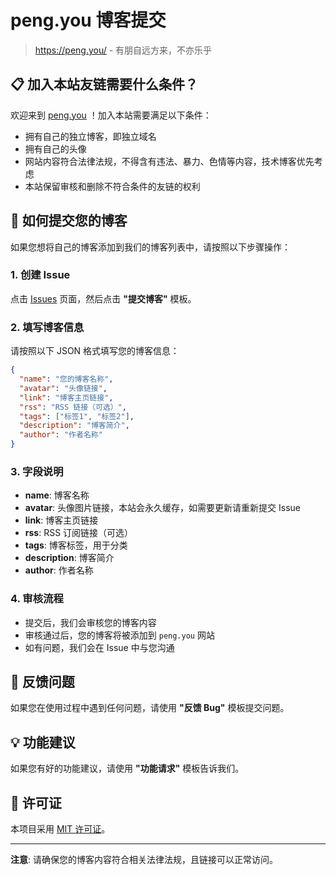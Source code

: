 # peng.you 博客提交

> https://peng.you/ - 有朋自远方来，不亦乐乎

## 📋 加入本站友链需要什么条件？

欢迎来到 [peng.you](https://peng.you/) ！加入本站需要满足以下条件：

- 拥有自己的独立博客，即独立域名
- 拥有自己的头像
- 网站内容符合法律法规，不得含有违法、暴力、色情等内容，技术博客优先考虑
- 本站保留审核和删除不符合条件的友链的权利

## 📝 如何提交您的博客

如果您想将自己的博客添加到我们的博客列表中，请按照以下步骤操作：

### 1. 创建 Issue

点击 [Issues](https://github.com/showfom/peng.you/issues) 页面，然后点击 **"提交博客"** 模板。

### 2. 填写博客信息

请按照以下 JSON 格式填写您的博客信息：

```json
{
  "name": "您的博客名称",
  "avatar": "头像链接",
  "link": "博客主页链接",
  "rss": "RSS 链接（可选）",
  "tags": ["标签1", "标签2"],
  "description": "博客简介",
  "author": "作者名称"
}
```

### 3. 字段说明

- **name**: 博客名称
- **avatar**: 头像图片链接，本站会永久缓存，如需要更新请重新提交 Issue
- **link**: 博客主页链接
- **rss**: RSS 订阅链接（可选）
- **tags**: 博客标签，用于分类
- **description**: 博客简介
- **author**: 作者名称

### 4. 审核流程

- 提交后，我们会审核您的博客内容
- 审核通过后，您的博客将被添加到 `peng.you` 网站
- 如有问题，我们会在 Issue 中与您沟通

## 🐛 反馈问题

如果您在使用过程中遇到任何问题，请使用 **"反馈 Bug"** 模板提交问题。

## 💡 功能建议

如果您有好的功能建议，请使用 **"功能请求"** 模板告诉我们。

## 📄 许可证

本项目采用 [MIT 许可证](LICENSE)。

---

**注意**: 请确保您的博客内容符合相关法律法规，且链接可以正常访问。
